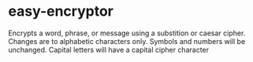 # easy-encryptor

Encrypts a word, phrase, or message using a substition or caesar cipher.
Changes are to alphabetic characters only. Symbols and numbers will be unchanged.
Capital letters will have a capital cipher character
